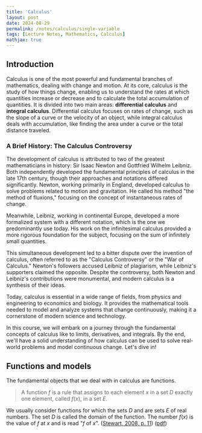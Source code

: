```yaml
---
title: 'Calculus'
layout: post
date: 2024-08-29
permalink: /notes/calculus/single-variable
tags: [Lecture Notes, Mathematics, Calculus]
mathjax: true
---
```


## Introduction

Calculus is one of the most powerful and fundamental branches of mathematics, dealing with change and motion. At its core, calculus is the study of how things change, enabling us to understand the rates at which quantities increase or decrease and to calculate the total accumulation of quantities. It is divided into two main areas: **differential calculus** and **integral calculus**. Differential calculus focuses on rates of change, such as the slope of a curve or the velocity of an object, while integral calculus deals with accumulation, like finding the area under a curve or the total distance traveled.

### A Brief History: The Calculus Controversy

The development of calculus is attributed to two of the greatest mathematicians in history: Sir Isaac Newton and Gottfried Wilhelm Leibniz. Both independently developed the fundamental principles of calculus in the late 17th century, though their approaches and notations differed significantly. Newton, working primarily in England, developed calculus to solve problems related to motion and gravitation. He called his method "the method of fluxions," focusing on the concept of instantaneous rates of change.

Meanwhile, Leibniz, working in continental Europe, developed a more formalized system with a different notation, which is the one we predominantly use today. His work on the infinitesimal calculus provided a more rigorous foundation for the subject, focusing on the sum of infinitely small quantities.

This simultaneous development led to a bitter dispute over the invention of calculus, often referred to as the "Calculus Controversy" or the "War of Calculus." Newton's followers accused Leibniz of plagiarism, while Leibniz's supporters claimed the opposite. Despite the controversy, both Newton and Leibniz's contributions were monumental, and modern calculus is a synthesis of their ideas.

Today, calculus is essential in a wide range of fields, from physics and engineering to economics and biology. It provides the mathematical tools needed to model and analyze systems that change continuously, making it a cornerstone of modern science and technology.

In this course, we will embark on a journey through the fundamental concepts of calculus like to limits, derivatives, and integrals. By the end, we'll have a solid understanding of how calculus can be used to solve real-world problems and model continuous change.
Let's dive in!

## Functions and models
The fundamental objects that we deal with in calculus are functions.    
> A function $f$ is a rule that assigns to each element $x$ in a set $D$ exactly one element, called $f(x)$, in a set $E$.   

We usually consider functions for which the sets $D$ and are sets $E$ of real numbers. The set $D$ is called the domain of the function. The number $f(x)$ is the value of $f$ at $x$ and is read "$f$ of $x$". ([Stewart, 2008, p. 11](zotero://select/library/items/DSRIMBQR)) ([pdf](zotero://open-pdf/library/items/UHZUUI3W?page=39&annotation=6BEVIGTQ))